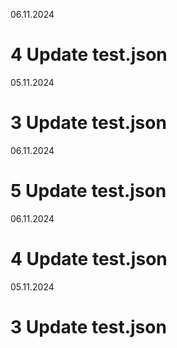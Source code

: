 06.11.2024

# 4 Update test.json


05.11.2024

# 3 Update test.json



06.11.2024

# 5 Update test.json

06.11.2024

# 4 Update test.json


05.11.2024

# 3 Update test.json



